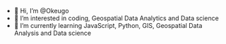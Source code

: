 - 👋 Hi, I’m @Okeugo
- 👀 I’m interested in coding, Geospatial Data Analytics and Data science 
- 🌱 I’m currently learning JavaScript, Python, GIS, Geospatial Data Analysis and Data science 
<!--- 💞️ I’m looking to collaborate on ...
- 📫 How to reach me ...--->

<!---
Okeugo/Okeugo is a ✨ special ✨ repository because its `README.md` (this file) appears on your GitHub profile.
You can click the Preview link to take a look at your changes.
--->
